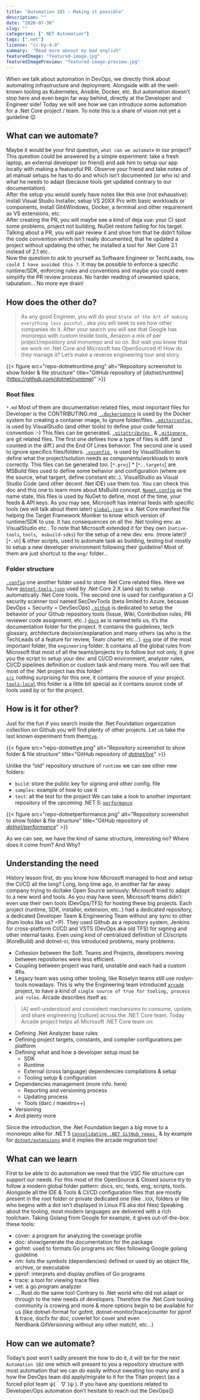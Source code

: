 ```yaml
---
title: "Automation 101 – Making it possible"
description: ""
date: "2020-07-30"
slug: ""
categories: [".NET Automation"]
tags: [".net"]
license: "cc-by-4.0"
summary:  "Read more abnout my bad english" 
featuredImage: "featured-image.jpg"
featuredImagePreview: "featured-image-preview.jpg"
---
```


When we talk about automation in DevOps, we directly think about automating infrastructure and deployment. Alongside with all the well-known tooling as Kubernetes, Ansible, Docker, etc. But automation doesn’t stop here and even begin far way behind, directly at the Developer and Engineer side! Today we will see how we can introduce some automation for a .Net Core project / team. To note this is a share of vision not yet a guideline 😉   

<!--more-->

## What can we automate? 
Maybe it would be your first question, `what can we automate` in our project? This question could be answered by a simple experiment: take a fresh laptop, an external developer (or friend) and ask him to setup our app locally with making a featureful PR. Observe your friend and take notes of all manual setups he has to do and which isn’t documented (or who is) and what he needs to adapt (because tools get updated contrary to our documentation).  
After the setup you would surely have notes like this one (not exhaustive): install Visual Studio Installer, setup VS 20XX Pro with basic workloads or components, install Git4Windows, Docker, a terminal and other requirement as VS extensions, etc.  
After creating the PR, you will maybe see a kind of deja vue: your CI spot some problems, project not building, NuGet restore failing for his target. Talking about a PR, you will pair review it and shoe him that he didn’t follow the code convention which isn’t really documented, that he updated a project without updating the other, he installed a tool for .Net Core 3.1 instead of 2.1 etc..  
Now the question to ask to yourself as Software Engineer or TechLeads, `how could I have avoided this ?`.  It may be possible to enforce a specific runtime/SDK, enforcing rules and conventions and maybe you could even simplify the PR review process. No harder reading of unwanted space, tabulation... No more eye drain!  

## How does the other do? 
> As any good Engineer, you will do your `State of the Art of making everything less painful` , aka you will seek to see how other companies do it. After your search you will see that Google has monorepo with custom inside tools, Amazon a mix of per project/repository and monorepo and so on. But wait you know that we work on .Net Core and Microsoft has OpenSourced it! How do they manage it? Let’s make a reverse engineering tour and story. 

{{< figure src="repo-dotnetruntime.png" alt="Repository screenshot to show folder & file structure" title="GitHub repository of \[*dotnet/runtime*\](https://github.com/dotnet/runtime)" >}} 

### Root files
`*.md` Most of them are documentation related files, most important files for Developer is the CONTRIBUTING.md
[` .dockerignore`]( https://github.com/dotnet/runtime/blob/master/.dockerignore) is used by the Docker system for creating a container image, to ignore folder/files. 
[`.editorconfig `](https://github.com/dotnet/runtime/blob/master/.editorconfig) is used by VisualStudio (and other tools) to define your code format convention :-) This files can be generated.
[`.gitattributes `](https://github.com/dotnet/runtime/blob/master/.gitattributes) & [`.gitignore `]( https://github.com/dotnet/runtime/blob/master/.gitignore) are git related files. The first one defines how a type of files is diff. (and counted in the diff.) and the End Of Lines behavior. The second one is used to ignore specifics files/folders.
[`.vsconfig `](https://github.com/dotnet/runtime/blob/master/.vsconfig) is used by VisualStudion to define what the project/solution needs as components/workloads to work correctly. This files can be generated too.
[`*.proj`] * [`*..targets`] are MSBuild files used to define some behavior and configuration (where are the source, what targert, define constant etc..). VisualStudio as Visual Studio Code (and other decent .Net IDE) use them too. You can check this doc and this one to learn more about MsBuild concept. 
[`Nuget.config`]( https://github.com/dotnet/runtime/blob/master/NuGet.config) as the name state, this files is used by NuGet to define, most of the time, your feeds & API keys. As you may see, Microsoft has internal feeds with specific tools (we will talk about them later)
[`global.json`](https://github.com/dotnet/runtime/blob/master/global.json) is a .Net Core manifest file helping the Target Framework Moniker to know which version of runtime/SDK to use. It has consequences on all the .Net tooling env. as VisualStudio etc.. To note that Microsoft extended it for they own (`native-tools`, `tools`, ` msbuild-sdks`) for the setup of a new dev. env. (more later)!
[`*.sh`] & other scripts, used to automate task as building, testing but mostly to setup a new developer environment following their guideline! Most of them are just shortcut to the `eng/` folder… 

### Folder structure 
[`.config`](https://github.com/dotnet/runtime/tree/master/.config) one another folder used to store .Net Core related files. Here we have [`dotnet-tools.json`]( https://github.com/dotnet/runtime/tree/master/.config) used by .Net Core 2.X (and up) to setup automatically .Net Core tools. The second one is used for configuration a CI security scanner tool named SecDevTools (beta limited to Azure, because DevOps + Security = DevSecOps)
[`.github`](https://github.com/dotnet/runtime/tree/master/.github) is dedicated to setup the behavior of your Github repository tools (Issue, Wiki, Contribution rules, PR reviewer code assignment, etc..) 
[`docs`](https://github.com/dotnet/runtime/tree/master/docs) as is named tells us, it’s the documentation folder for the project. It contains the guidelines,  tech glossary, architecture decision/explanation and many others (as who is the TechLeads of a feature for review, Team charter etc…).
[`eng`](https://github.com/dotnet/runtime/tree/master/eng) one of the most important folder, the `engineering` folder. It contains all the global rules from Microsoft that most of all the teams/projects try to follow but not only, it give you the script to setup your dev. and CI/CD environment, analyzer rules, CI/CD pipelines definition or custom task and many more. You will see that most of the .Net project has this folder!  
[`src`](https://github.com/dotnet/runtime/tree/master/src) nothing surprising for this one, it contains the source of your project. 
[`tools-local`]( https://github.com/dotnet/runtime/tree/master/tools-local) this folder is a little bit special as it contains source code of tools used by or for the project.

## How is it for other?
Just for the fun if you search inside the .Net Foundation organization collection on Github you will find plenty of other projects. Let us take the last known experiment from them[`tye`]( https://github.com/dotnet/tye). 

{{< figure src="repo-dotnettye.png" alt="Repository screenshot to show folder & file structure" title="GitHub repository of [*dotnet/tye*](https://github.com/dotnet/tye)" >}} 

Unlike the “old” repository structure of `runtime` we can see other new folders: 
* `build`: store the public key for signing and other config. file
* `samples`: example of how to use it
* `test`: all the test for the project
We can take a look to another important repository of the upcoming .NET 5: [`performance`]( https://github.com/dotnet/performance)

{{< figure src="repo-dotnetperformance.png" alt="Repository screenshot to show folder & file structure" title="GitHub repository of [*dotnet/performance*](https://github.com/dotnet/performance)" >}} 


As we can see, we have the kind of same structure, interesting no? Where does it come from? And Why? 
## Understanding the need 
History lesson first, do you know how Microsoft managed to host and setup the CI/CD all the long? 
Long, long time ago, in another far far away company trying to do/take Open Source seriously; Microsoft tried to adapt to a new word and tools. As you may have seen, Microsoft teams didn’t even use their own tools (DevOps/TFS) for hosting these big projects. Each project (runtime, SDK, installer, extension, etc..) had a dedicated repository, a dedicated Developer Team & Engineering Team without any sync to other (hum looks like us? =P). They used Github as a repository system, Jenkins for cross-platform CI/CD and VSTS (DevOps aka old TFS) for signing and other internal tasks. Even using kind of centralized definition of CI/scripts (KoreBuild) and dotnet-ci, this introduced problems, many problems: 
* Cohesion between the Soft. Teams and Projects, developers moving between repositories were less efficient.
* Coupling between project was hard, unstable and each had a custom #fix.
* Legacy team was using other tooling, like Roselyn teams still use roslyn-tools nowadays.
This is why the Engineering team introduced [`arcade`](https://github.com/dotnet/arcade) project, to have a kind of `single source of true for tooling, process and rules`. Arcade describes itself as:  
> [A] well-understood and consistent mechanisms to consume, update, and share engineering [culture] across the .NET Core team.
Today Arcade project helps all Microsoft .NET Core team on: 
* Defining .Net Analyzer base rules
* Defining project targets, constants, and compiler configurations per platform
* Defining what and how a developer setup must be
  * SDK
  * Runtime 
  * External (cross language) dependencies compilations & setup
  * Tooling setup & configuration 
* Dependencies management (more info. here)
  * Reporting and versioning process
  * Updating process 
  * Tools (darc / maestro++)
* Versioning 
* And plenty more

Since the introduction, the .Net Foundation began a big move to a monorepo alike for .NET 5 [`Consolidating .NET GitHub repos `](https://github.com/dotnet/announcements/issues/119) & by example for [`dotnet/extensions`](https://github.com/aspnet/Announcements/issues/411) and it implies the arcade migration too!

## What can we learn
First to be able to do automation we need that the VSC file structure can support our needs. For this most of the OpenSource & Closed source try to follow a modern global folder pattern: docs, src, tests, eng, scripts, tools. Alongside all the IDE & Tools & CI/CD configuration files that are mostly present in the root folder or private dedicated one (like `.XXX`, folders or file who begins with a dot isn’t displayed in Linux FS aka dot files)
Speaking about the tooling, most modern languages are delivered with a rich toolchain. Taking Golang from Google for example, it gives out-of-the-box these tools: 
* cover: a program for analyzing the coverage profile
* doc: show/generate the documentation for the package
* gofmt: used to formats Go programs src files following Google golang guideline
* nm: lists the symbols (dependencies) defined or used by an object file, archive, or executable
* pprof: interprets and display profiles of Go programs
* trace: a tool for viewing trace files
* vet: a go program analyzer 
* …
Rust do the same too! Contrary to .Net world who did not adapt or through to the new needs of developers. Therefore the .Net Core tooling community is crowing and more & more options begin to be available for us (like dotnet-format for gofmt, dotnet-monitor|trace|counter for pprof & trace, docfx for doc, coverlet for cover and even Nerdbank.GitVersioning without any other match!, etc…) 

## How can we automate? 
Today’s post won’t sadly present the how to do it, it will be for the next `Automation 102` one which will present to you a repository structure with most automation that we can do easily without sweating too many and a how the DevOps team did apply/migrate to it for the Titan project (as a forced pilot team ψ(｀∇´)ψ ). 
If you have any questions related to Developer/Ops automation don’t hesitate to reach out the DevOps😉 
